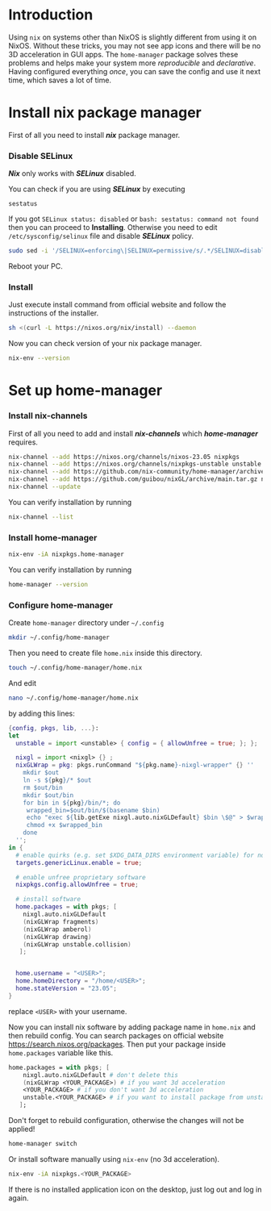 # Introduction
Using `nix` on systems other than NixOS is slightly different from using it on NixOS. Without these tricks, you may not see app icons and there will be no 3D acceleration in GUI apps. The `home-manager` package solves these problems and helps make your system more *reproducible* and *declarative*. Having configured everything *once*, you can save the config and use it next time, which saves a lot of time.
# Install nix package manager
First of all you need to install ***nix*** package manager.
### Disable SELinux
***Nix*** only works with ***SELinux*** disabled.

You can check if you are using ***SELinux*** by executing
```
sestatus
```
If you got `SELinux status: disabled` or `bash: sestatus: command not found` then you can proceed to **Installing**.
Otherwise you need to edit `/etc/sysconfig/selinux` file and disable ***SELinux*** policy.
```bash
sudo sed -i '/SELINUX=enforcing\|SELINUX=permissive/s/.*/SELINUX=disabled/' /etc/selinux/config
```
Reboot your PC.
### Install
Just execute install command from official website and follow the instructions of the installer.
```bash
sh <(curl -L https://nixos.org/nix/install) --daemon
```
Now you can check version of your nix package manager.
```bash
nix-env --version
```
# Set up home-manager
### Install nix-channels
First of all you need to add and install ***nix-channels*** which ***home-manager*** requires.

```bash
nix-channel --add https://nixos.org/channels/nixos-23.05 nixpkgs
nix-channel --add https://nixos.org/channels/nixpkgs-unstable unstable
nix-channel --add https://github.com/nix-community/home-manager/archive/release-23.05.tar.gz home-manager
nix-channel --add https://github.com/guibou/nixGL/archive/main.tar.gz nixgl
nix-channel --update
```
You can verify installation by running
```bash
nix-channel --list
```
### Install home-manager
```bash
nix-env -iA nixpkgs.home-manager
```
You can verify installation by running
```bash
home-manager --version
```
### Configure home-manager
Create `home-manager` directory under `~/.config`
```bash
mkdir ~/.config/home-manager
```
Then you need to create file `home.nix` inside this directory.
```bash
touch ~/.config/home-manager/home.nix
```
And edit
```bash
nano ~/.config/home-manager/home.nix
```
by adding this lines:
```nix
{config, pkgs, lib, ...}:
let
  unstable = import <unstable> { config = { allowUnfree = true; }; };

  nixgl = import <nixgl> {} ;
  nixGLWrap = pkg: pkgs.runCommand "${pkg.name}-nixgl-wrapper" {} ''
    mkdir $out
    ln -s ${pkg}/* $out
    rm $out/bin
    mkdir $out/bin
    for bin in ${pkg}/bin/*; do
     wrapped_bin=$out/bin/$(basename $bin)
     echo "exec ${lib.getExe nixgl.auto.nixGLDefault} $bin \$@" > $wrapped_bin
     chmod +x $wrapped_bin
    done
  '';
in {
  # enable quirks (e.g. set $XDG_DATA_DIRS environment variable) for non NixOS operating systems 
  targets.genericLinux.enable = true;

  # enable unfree proprietary software
  nixpkgs.config.allowUnfree = true;

  # install software
  home.packages = with pkgs; [
    nixgl.auto.nixGLDefault
    (nixGLWrap fragments)
    (nixGLWrap amberol)
    (nixGLWrap drawing)
    (nixGLWrap unstable.collision)
   ];


  home.username = "<USER>";
  home.homeDirectory = "/home/<USER>";
  home.stateVersion = "23.05";
}

```
replace `<USER>` with your username.

Now you can install nix software by adding package name in `home.nix` and then rebuild config.
You can search packages on official website https://search.nixos.org/packages. Then put your package inside `home.packages` variable like this.
```nix
home.packages = with pkgs; [
    nixgl.auto.nixGLDefault # don't delete this
    (nixGLWrap <YOUR_PACKAGE>) # if you want 3d acceleration
    <YOUR_PACKAGE> # if you don't want 3d acceleration
    unstable.<YOUR_PACKAGE> # if you want to install package from unstable channel
   ];
```
Don't forget to rebuild configuration, otherwise the changes will not be applied!
```bash
home-manager switch
```
Or install software manually using `nix-env` (no 3d acceleration).
```bash
nix-env -iA nixpkgs.<YOUR_PACKAGE>
```

If there is no installed application icon on the desktop, just log out and log in again.
